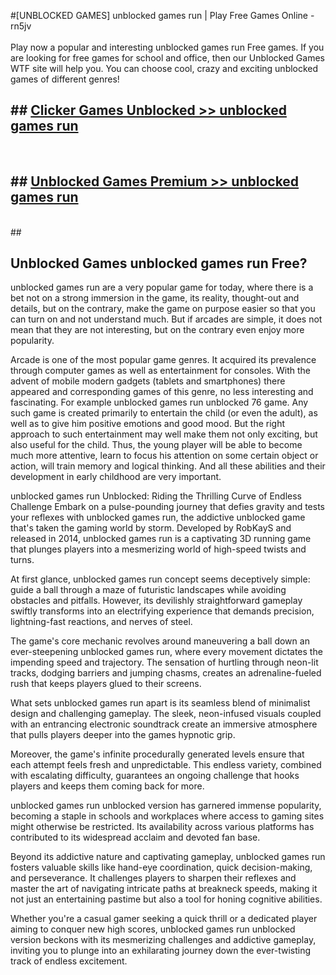 #[UNBLOCKED GAMES] unblocked games run | Play Free Games Online - rn5jv <br>
<br>
Play now a popular and interesting unblocked games run Free games. If you are looking for free games for school and office, then our Unblocked Games WTF site will help you. You can choose cool, crazy and exciting unblocked games of different genres!


## ##  [Clicker Games Unblocked >> unblocked games run](http://freeplayer.one?title=unblocked_games_run&ref=22)
  <br>

##  ## [Unblocked Games Premium >> unblocked games run](http://freeplayer.one?title=unblocked_games_run&ref=22)
  <br>
  ##



## Unblocked Games unblocked games run Free?

unblocked games run are a very popular game for today, where there is a bet not on a strong immersion in the game, its reality, thought-out and details, but on the contrary, make the game on purpose easier so that you can turn on and not understand much. But if arcades are simple, it does not mean that they are not interesting, but on the contrary even enjoy more popularity.

Arcade is one of the most popular game genres. It acquired its prevalence through computer games as well as entertainment for consoles. With the advent of mobile modern gadgets (tablets and smartphones) there appeared and corresponding games of this genre, no less interesting and fascinating. For example unblocked games run unblocked 76 game. Any such game is created primarily to entertain the child (or even the adult), as well as to give him positive emotions and good mood. But the right approach to such entertainment may well make them not only exciting, but also useful for the child. Thus, the young player will be able to become much more attentive, learn to focus his attention on some certain object or action, will train memory and logical thinking. And all these abilities and their development in early childhood are very important.

unblocked games run Unblocked: Riding the Thrilling Curve of Endless Challenge
Embark on a pulse-pounding journey that defies gravity and tests your reflexes with unblocked games run, the addictive unblocked game that's taken the gaming world by storm. Developed by RobKayS and released in 2014, unblocked games run is a captivating 3D running game that plunges players into a mesmerizing world of high-speed twists and turns.

At first glance, unblocked games run concept seems deceptively simple: guide a ball through a maze of futuristic landscapes while avoiding obstacles and pitfalls. However, its devilishly straightforward gameplay swiftly transforms into an electrifying experience that demands precision, lightning-fast reactions, and nerves of steel.

The game's core mechanic revolves around maneuvering a ball down an ever-steepening unblocked games run, where every movement dictates the impending speed and trajectory. The sensation of hurtling through neon-lit tracks, dodging barriers and jumping chasms, creates an adrenaline-fueled rush that keeps players glued to their screens.

What sets unblocked games run apart is its seamless blend of minimalist design and challenging gameplay. The sleek, neon-infused visuals coupled with an entrancing electronic soundtrack create an immersive atmosphere that pulls players deeper into the games hypnotic grip.

Moreover, the game's infinite procedurally generated levels ensure that each attempt feels fresh and unpredictable. This endless variety, combined with escalating difficulty, guarantees an ongoing challenge that hooks players and keeps them coming back for more.

unblocked games run unblocked version has garnered immense popularity, becoming a staple in schools and workplaces where access to gaming sites might otherwise be restricted. Its availability across various platforms has contributed to its widespread acclaim and devoted fan base.

Beyond its addictive nature and captivating gameplay, unblocked games run fosters valuable skills like hand-eye coordination, quick decision-making, and perseverance. It challenges players to sharpen their reflexes and master the art of navigating intricate paths at breakneck speeds, making it not just an entertaining pastime but also a tool for honing cognitive abilities.

Whether you're a casual gamer seeking a quick thrill or a dedicated player aiming to conquer new high scores, unblocked games run unblocked version beckons with its mesmerizing challenges and addictive gameplay, inviting you to plunge into an exhilarating journey down the ever-twisting track of endless excitement.